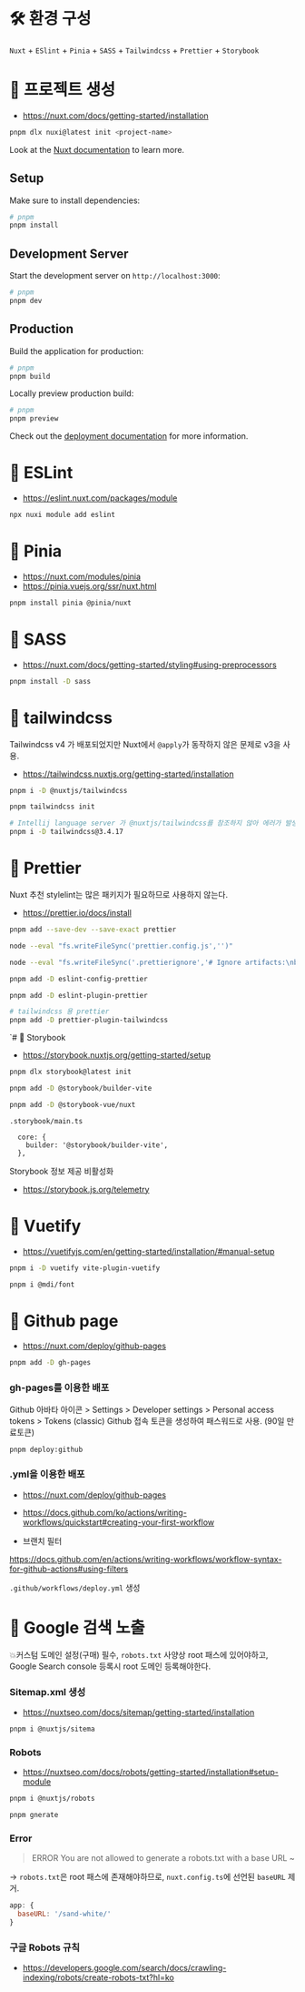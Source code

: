 # 🛠️ 환경 구성

`Nuxt` + `ESlint` + `Pinia` + `SASS` + `Tailwindcss` + `Prettier` + `Storybook`

# 🍕 프로젝트 생성

- https://nuxt.com/docs/getting-started/installation

```bash
pnpm dlx nuxi@latest init <project-name>
```

Look at the [Nuxt documentation](https://nuxt.com/docs/getting-started/introduction) to learn more.

## Setup

Make sure to install dependencies:

```bash
# pnpm
pnpm install
```

## Development Server

Start the development server on `http://localhost:3000`:

```bash
# pnpm
pnpm dev
```

## Production

Build the application for production:

```bash
# pnpm
pnpm build
```

Locally preview production build:

```bash
# pnpm
pnpm preview
```

Check out the [deployment documentation](https://nuxt.com/docs/getting-started/deployment) for more information.

# 🍔 ESLint

- https://eslint.nuxt.com/packages/module

```bash
npx nuxi module add eslint
```

# 🍍 Pinia

- https://nuxt.com/modules/pinia
- https://pinia.vuejs.org/ssr/nuxt.html

```bash
pnpm install pinia @pinia/nuxt
```

# 🍿 SASS

- https://nuxt.com/docs/getting-started/styling#using-preprocessors

```bash
pnpm install -D sass
```

# 🌊 tailwindcss

Tailwindcss v4 가 배포되었지만 Nuxt에서 `@apply`가 동작하지 않은 문제로 v3을 사용.

- https://tailwindcss.nuxtjs.org/getting-started/installation

```bash
pnpm i -D @nuxtjs/tailwindcss

pnpm tailwindcss init

# Intellij language server 가 @nuxtjs/tailwindcss를 참조하지 않아 에러가 발생하여 참조할 수 있도록 설치
pnpm i -D tailwindcss@3.4.17
```

# 🍟 Prettier

Nuxt 추천 stylelint는 많은 패키지가 필요하므로 사용하지 않는다.

- https://prettier.io/docs/install

```bash
pnpm add --save-dev --save-exact prettier

node --eval "fs.writeFileSync('prettier.config.js','')"

node --eval "fs.writeFileSync('.prettierignore','# Ignore artifacts:\nbuild\ncoverage\n')"

pnpm add -D eslint-config-prettier

pnpm add -D eslint-plugin-prettier

# tailwindcss 용 prettier
pnpm add -D prettier-plugin-tailwindcss
```

`# 📕 Storybook

- https://storybook.nuxtjs.org/getting-started/setup

```bash
pnpm dlx storybook@latest init

pnpm add -D @storybook/builder-vite

pnpm add -D @storybook-vue/nuxt
```

`.storybook/main.ts`

```
  core: {
    builder: '@storybook/builder-vite',
  },
```

Storybook 정보 제공 비활성화

- https://storybook.js.org/telemetry

# 🧇 Vuetify

- https://vuetifyjs.com/en/getting-started/installation/#manual-setup

```bash
pnpm i -D vuetify vite-plugin-vuetify

pnpm i @mdi/font
```

# 🍗 Github page

- https://nuxt.com/deploy/github-pages

```bash
pnpm add -D gh-pages
```

### gh-pages를 이용한 배포

Github 아바타 아이콘 > Settings > Developer settings > Personal access tokens > Tokens (classic)
Github 접속 토큰을 생성하여 패스워드로 사용. (90일 만료토큰)

```bash
pnpm deploy:github
```

### .yml을 이용한 배포

- https://nuxt.com/deploy/github-pages

- https://docs.github.com/ko/actions/writing-workflows/quickstart#creating-your-first-workflow

- 브랜치 필터 

https://docs.github.com/en/actions/writing-workflows/workflow-syntax-for-github-actions#using-filters

`.github/workflows/deploy.yml` 생성

# 🍥 Google 검색 노출

💥커스텀 도메인 설정(구매) 필수, `robots.txt` 사양상 root 패스에 있어야하고, Google Search console 등록시 root 도메인 등록해야한다. 

### Sitemap.xml 생성

- https://nuxtseo.com/docs/sitemap/getting-started/installation

```bash
pnpm i @nuxtjs/sitema
```

### Robots

- https://nuxtseo.com/docs/robots/getting-started/installation#setup-module

```bash
pnpm i @nuxtjs/robots

pnpm gnerate
```

### Error
>  ERROR  You are not allowed to generate a robots.txt with a base URL ~

-> `robots.txt`은 root 패스에 존재해야하므로, `nuxt.config.ts`에 선언된 `baseURL` 제거.

```js
app: {
  baseURL: '/sand-white/'
}
```

### 구글 Robots 규칙

- https://developers.google.com/search/docs/crawling-indexing/robots/create-robots-txt?hl=ko

